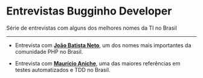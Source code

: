 # Entrevistas Bugginho Developer
Série de entrevistas com alguns dos melhores nomes da TI no Brasil

---

* Entrevista com [**João Batista Neto**][1], um dos nomes mais importantes da comunidade PHP no Brasil.
* Entrevista com [**Maurício Aniche**][2], uma das maiores referências em testes automatizados e TDD no Brasil.

  [1]: https://github.com/BugginhoDeveloper/entrevistas/blob/master/joao-batista-neto.md
  [2]: https://github.com/BugginhoDeveloper/entrevistas/blob/master/mauricio-aniche.md
